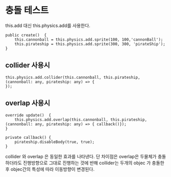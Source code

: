 # 충돌 테스트

this.add 대신 this.physics.add를 사용한다.
```
public create()  {
    this.cannonball = this.physics.add.sprite(100, 100,'cannonBall');
    this.pirateship = this.physics.add.sprite(300, 300, 'pirateShip');
}
```
## collider 사용시
```
this.physics.add.collider(this.cannonball, this.pirateship, (cannonball: any, pirateship: any) => {
});

```
## overlap 사용시
```
override update()  {
    this.physics.add.overlap(this.cannonball, this.pirateship, (cannonball: any, pirateship: any) => { callback()});
}

private callback() {
    pirateship.disableBody(true, true);
}
```
collider 와 overlap 은 동일한 효과를 나타낸다.
단 차이점은 overlap은 두물체가 충돌하더라도 진행방향으로 그대로 진행하는 것에 반해 collider는 두개의 objec 가 충돌한 후 objec간의 특성에 따라 이동방향이 변경된다.